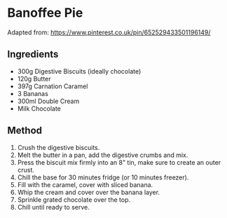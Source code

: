 # Banoffee Pie

Adapted from: https://www.pinterest.co.uk/pin/652529433501196149/

## Ingredients

- 300g Digestive Biscuits (ideally chocolate)
- 120g Butter
- 397g Carnation Caramel
- 3 Bananas
- 300ml Double Cream
- Milk Chocolate

## Method

1. Crush the digestive biscuits.
2. Melt the butter in a pan, add the digestive crumbs and mix.
3. Press the biscuit mix firmly into an 8" tin, make sure to create an outer crust.
4. Chill the base for 30 minutes fridge (or 10 minutes freezer).
4. Fill with the caramel, cover with sliced banana.
5. Whip the cream and cover over the banana layer.
6. Sprinkle grated chocolate over the top.
7. Chill until ready to serve.
